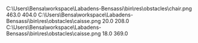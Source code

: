 C:\Users\Bensa\workspace\Labadens-Bensassi\bin\res\obstacles\chair.png
463.0
404.0
C:\Users\Bensa\workspace\Labadens-Bensassi\bin\res\obstacles\caisse.png
20.0
208.0
C:\Users\Bensa\workspace\Labadens-Bensassi\bin\res\obstacles\caisse.png
18.0
369.0
